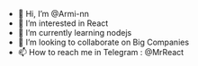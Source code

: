 - 👋 Hi, I’m @Armi-nn
- 👀 I’m interested in React
- 🌱 I’m currently learning nodejs 
- 💞️ I’m looking to collaborate on Big Companies
- 📫 How to reach me in Telegram : @MrReact  
<!--- 
Armi-nn/Armi-nn is a ✨ special ✨ repository because its `README.md` (this file) appears on your GitHub profile.
You can click the Preview link to take a look at your changes.
--->
